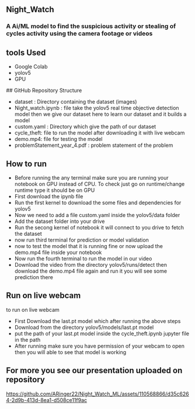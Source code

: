 ## Night_Watch

### A Ai/ML model to find the suspicious activity or stealing of cycles activity using the camera footage or videos

## tools Used
  <ul>
    <li>Google Colab</li>
    <li>yolov5</li>
    <li>GPU</li>
  </ul>
## GitHub Repository Structure
  <ul>
    <li>dataset : Directory containing the dataset (images)</li>
    <li>Night_watch.ipynb : file take the yolov5 real time objective detection model then we give our dataset here to learn our dataset and it builds a model</li>
    <li>custom.yaml : Directory which give the path of our dataset</li>
    <li>cycle_theft: file to run the model after downloading it with live webcam</li>
    <li>demo.mp4: file for testing the model</li>
    <li>problemStatement_year_4.pdf : problem statement of the problem</li>
  </ul>
  
## How to run
  <ul>
    <li>Before running the any terminal make sure you are running your notebook on GPU instead of CPU. To check just go on runtime/change runtime type it should be on GPU</li>
    <li>First download the ipynb file</li>
    <li>Run the first kernel to download the some files and dependencies for yolov5</li>
    <li>Now we need to add a file custom.yaml inside the yolov5/data folder</li>
    <li>Add the dataset folder into your drive </li>
    <li>Run the secong kernel of notebook it will connect to you drive to fetch the dataset</li>
    <li>now run third terminal for prediction or model validation</li>
    <li>now to test the model that it is running fine or now upload the demo.mp4 file inside your notebook</li>
    <li>Now run the fourth terminal to run the model in our video</li>
    <li>Download the video from the directory yolov5/runs/detect then download the demo.mp4 file again and run it you will see some prediction there</li>
  </ul>

## Run on live webcam
  to run on live webcam 
  <ul>
    <li>First Download the last.pt model which after running the above steps</li>
    <li>Download from the directory yolov5/models/last.pt model </li>
    <li>put the path of your last.pt model inside the cycle_theft.ipynb jupyter file in the path</li>
    <li>After running make sure you have permission of your webcam to open then you will able to see that model is working</li>
  </ul>
  
## For more you see our presentation uploaded on repository


https://github.com/ARinger22/Night_Watch_ML/assets/110568866/d35c6264-2d9b-413d-8ea1-d508ce11f9ac

